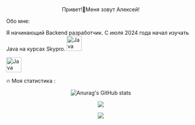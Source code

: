 <div align="center">
  Привет!👋Меня зовут Алексей!
</div>

Обо мне:

Я начинающий Backend разработчик. С июля 2024 года начал изучать Java на курсах Skypro. <a href="https://www.oracle.com/java/" target="_blank" rel="noreferrer"><img src="https://raw.githubusercontent.com/danielcranney/readme-generator/main/public/icons/skills/java-colored.svg" width="40" height="40" alt="Java" /></a>
</p>
  
<a href="https://www.oracle.com/java/" target="_blank" rel="noreferrer"><img src="https://raw.githubusercontent.com/danielcranney/readme-generator/main/public/icons/skills/java-colored.svg" width="40" height="40" alt="Java" /></a>
</p>

🔥 Моя статистика :

<div align="center">
  
![Anurag's GitHub stats](https://github-readme-stats.vercel.app/api?username=aLexa163-JV&theme=nightowl)
</div>

<div align="center">
  
![](http://github-profile-summary-cards.vercel.app/api/cards/profile-details?username=aLexa163-JV&theme=nightowl)
</div>


<div align="center">
  
![](https://komarev.com/ghpvc/?username=aLexa163-JV)

</div>







